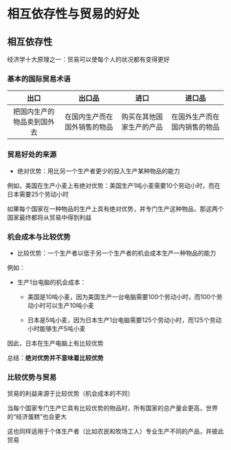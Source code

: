 # 相互依存性与贸易的好处

## 相互依存性

经济学十大原理之一：贸易可以使每个人的状况都有变得更好

### 基本的国际贸易术语

出口|出口品|进口|进口品
:-:|:-:|:-:|:-:
把国内生产的物品卖到国外去|在国内生产而在国外销售的物品|购买在其他国家生产的产品|在国外生产而在国内销售的物品

### 贸易好处的来源

- 绝对优势：用比另一个生产者更少的投入生产某种物品的能力

例如，美国在生产小麦上有绝对优势：美国生产1吨小麦需要10个劳动小时，而在日本需要25个劳动小时

如果每个国家在一种物品的生产上具有绝对优势，并专门生产这种物品，那这两个国家最终都将从贸易中得到利益

### 机会成本与比较优势

- 比较优势：一个生产者以低于另一个生产者的机会成本生产一种物品的能力

例如：

- 生产1台电脑的机会成本：

  - 美国是10吨小麦，因为美国生产一台电脑需要100个劳动小时，而100个劳动小时可以生产10吨小麦

  - 日本是5吨小麦，因为日本生产1台电脑需要125个劳动小时，而125个劳动小时能够生产5吨小麦

因此，日本在生产电脑上有比较优势

总结：**绝对优势并不意味着比较优势**

### 比较优势与贸易

贸易的利益来源于比较优势（机会成本的不同）

当每个国家专门生产它具有比较优势的物品时，所有国家的总产量会更高，世界的“经济蛋糕”也会更大

这也同样适用于个体生产者（比如农民和牧场工人）专业生产不同的产品，并彼此贸易
